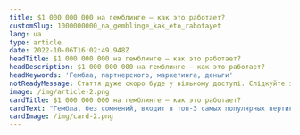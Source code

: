 ```yaml
---
title: $1 000 000 000 на гемблинге — как это работает?
customSlug: 1000000000_na_gemblinge_kak_eto_rabotayet
lang: ua
type: article
date: 2022-10-06T16:02:49.948Z
headTitle: $1 000 000 000 на гемблинге — как это работает?
headDescription: $1 000 000 000 на гемблинге — как это работает?
headKeywords: 'Гембла, партнерского, маркетинга, деньги'
notReadyMessage: Стаття дуже скоро буде у вільному доступі. Слідкуйте за анонсами :)
image: /img/article-2.png
cardTitle: $1 000 000 000 на гемблинге — как это работает?
cardText: "Гембла, без сомнений, входит в топ-3 самых популярных вертикалей партнерского маркетинга. Трехзначные выплаты за лид, простые и понятные подходы к воронкам, максимальное упрощение работы в виде бесплатных прилок и готовых лендингов для вебмастеров — все это сделало нишу онлайн-казино максимально выгодной и привлекательной для арбитражников всех уровней. Гемблинг привлекает новичков за счет высоких ставок и простоты настроек, а топов — объемами трафика и новыми офферами."
cardImage: /img/card-2.png
---
```

